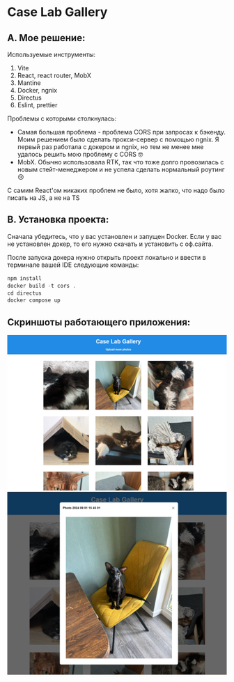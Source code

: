 # Case Lab Gallery

## A. Мое решение:

Используемые инструменты:

1. Vite
2. React, react router, MobX
3. Mantine
4. Docker, ngnix
5. Directus
6. Eslint, prettier

Проблемы с которыми столкнулась:
- Самая большая проблема - проблема CORS при запросах к бэкенду. Моим решением было сделать прокси-сервер с помощью ngnix.
Я первый раз работала с докером и ngnix, но тем не менее мне удалось решить мою проблему с CORS 🤓
- MobX. Обычно использовала RTK, так что тоже долго провозилась с новым стейт-менеджером и не успела сделать нормальный роутинг 😢

C самим React'ом никаких проблем не было, хотя жалко, что надо было писать на JS, а не на TS

## B. Установка проекта:

Сначала убедитесь, что у вас установлен и запущен Docker.
Если у вас не установлен докер, то его нужно скачать и установить с оф.сайта.

После запуска докера нужно открыть проект локально и ввести в терминале вашей IDE следующие команды:

```js
npm install
docker build -t cors .
cd directus
docker compose up
```

## Скриншоты работающего приложения:

<img src="./public/gallery.png"/>

<img src="./public/modal.png/">

